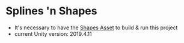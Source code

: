 # Splines 'n Shapes

- It's necessary to have the [Shapes Asset](https://assetstore.unity.com/packages/tools/particles-effects/shapes-173167) to build & run this project
- current Unity version: 2019.4.11
